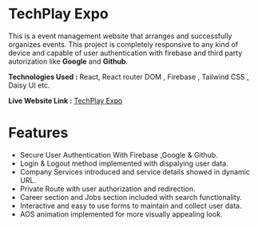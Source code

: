 # TechPlay Expo

This is a event management website that arranges and successfully organizes events. This project is completely responsive to any kind of device and capable of user authentication with firebase and third party autorization like **Google** and **Github**.

**Technologies Used :** React, React router DOM , Firebase , Tailwind CSS , Daisy UI etc.

**Live Website Link :** [TechPlay Expo](https://techplay-expo.web.app/)

# Features

- Secure User Authentication With Firebase ,Google & Github.
- Login & Logout method implemented with dispalying user data.
- Company Services introduced and service details showed in dynamic URL.
- Private Route with user authorization and redirection.
- Career section and Jobs section included with search functionality.
- Interactive and easy to use forms to maintain and collect user data.
- AOS animation implemented for more visually appealing look.
